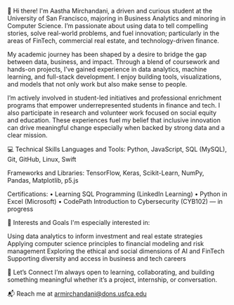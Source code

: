 👋 Hi there!
I'm Aastha Mirchandani, a driven and curious student at the University of San Francisco, majoring in Business Analytics and minoring in Computer Science. I’m passionate about using data to tell compelling stories, solve real-world problems, and fuel innovation; particularly in the areas of FinTech, commercial real estate, and technology-driven finance.

My academic journey has been shaped by a desire to bridge the gap between data, business, and impact. Through a blend of coursework and hands-on projects, I’ve gained experience in data analytics, machine learning, and full-stack development. I enjoy building tools, visualizations, and models that not only work but also make sense to people.

I’m actively involved in student-led initiatives and professional enrichment programs that empower underrepresented students in finance and tech. I also participate in research and volunteer work focused on social equity and education. These experiences fuel my belief that inclusive innovation can drive meaningful change especially when backed by strong data and a clear mission.

💻 Technical Skills
Languages and Tools: Python, JavaScript, SQL (MySQL), Git, GitHub, Linux, Swift

Frameworks and Libraries: TensorFlow, Keras, Scikit-Learn, NumPy, Pandas, Matplotlib, p5.js

Certifications:
• Learning SQL Programming (LinkedIn Learning)
• Python in Excel (Microsoft)
• CodePath Introduction to Cybersecurity (CYB102) — in progress

🚀 Interests and Goals
I'm especially interested in:

Using data analytics to inform investment and real estate strategies
Applying computer science principles to financial modeling and risk management
Exploring the ethical and social dimensions of AI and FinTech
Supporting diversity and access in business and tech careers

🤝 Let’s Connect
I’m always open to learning, collaborating, and building something meaningful whether it’s a project, internship, or conversation.

📬 Reach me at armirchandani@dons.usfca.edu
